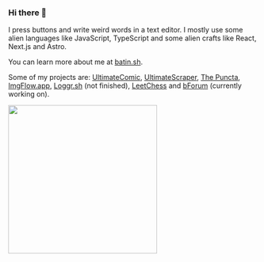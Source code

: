 ### Hi there 👋
I press buttons and write weird words in a text editor. I mostly use some alien languages like JavaScript, TypeScript and some alien crafts like React, Next.js and Astro.

You can learn more about me at [batin.sh](https://batin.sh/about).

Some of my projects are: [UltimateComic](https://www.github.com/Stradi/ultimate-comic), [UltimateScraper](https://www.github.com/Stradi/ultimatescraper), [The Puncta](https://www.github.com/Stradi/puncta), [ImgFlow.app](https://www.github.com/Stradi/imgflow.app), [Loggr.sh](https://www.github.com/Stradi/loggr-sh) (not finished), [LeetChess](https://www.github.com/Stradi/leetchess) and [bForum](https://www.github.com/Stradi/bforum) (currently working on).

<img width="300" src="https://media0.giphy.com/media/l4pTjOu0NsrLApt0Q/giphy.gif?cid=790b7611ab7a5453fc5200a8172bbcaa1ad198cb00450d6c&rid=giphy.gif" />
